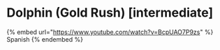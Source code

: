 # Dolphin (Gold Rush) \[intermediate]

{% embed url="https://www.youtube.com/watch?v=BcpUAO7P9zs" %}
Spanish
{% endembed %}
